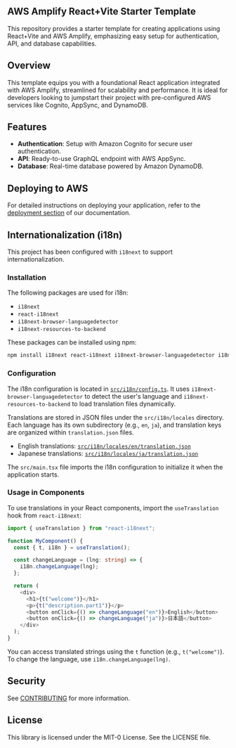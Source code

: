 ## AWS Amplify React+Vite Starter Template

This repository provides a starter template for creating applications using React+Vite and AWS Amplify, emphasizing easy setup for authentication, API, and database capabilities.

## Overview

This template equips you with a foundational React application integrated with AWS Amplify, streamlined for scalability and performance. It is ideal for developers looking to jumpstart their project with pre-configured AWS services like Cognito, AppSync, and DynamoDB.

## Features

- **Authentication**: Setup with Amazon Cognito for secure user authentication.
- **API**: Ready-to-use GraphQL endpoint with AWS AppSync.
- **Database**: Real-time database powered by Amazon DynamoDB.

## Deploying to AWS

For detailed instructions on deploying your application, refer to the [deployment section](https://docs.amplify.aws/react/start/quickstart/#deploy-a-fullstack-app-to-aws) of our documentation.

## Internationalization (i18n)

This project has been configured with `i18next` to support internationalization.

### Installation

The following packages are used for i18n:

- `i18next`
- `react-i18next`
- `i18next-browser-languagedetector`
- `i18next-resources-to-backend`

These packages can be installed using npm:

```bash
npm install i18next react-i18next i18next-browser-languagedetector i18next-resources-to-backend
```

### Configuration

The i18n configuration is located in [`src/i18n/config.ts`](src/i18n/config.ts). It uses `i18next-browser-languagedetector` to detect the user's language and `i18next-resources-to-backend` to load translation files dynamically.

Translations are stored in JSON files under the `src/i18n/locales` directory. Each language has its own subdirectory (e.g., `en`, `ja`), and translation keys are organized within `translation.json` files.

- English translations: [`src/i18n/locales/en/translation.json`](src/i18n/locales/en/translation.json)
- Japanese translations: [`src/i18n/locales/ja/translation.json`](src/i18n/locales/ja/translation.json)

The `src/main.tsx` file imports the i18n configuration to initialize it when the application starts.

### Usage in Components

To use translations in your React components, import the `useTranslation` hook from `react-i18next`:

```typescript
import { useTranslation } from "react-i18next";

function MyComponent() {
  const { t, i18n } = useTranslation();

  const changeLanguage = (lng: string) => {
    i18n.changeLanguage(lng);
  };

  return (
    <div>
      <h1>{t("welcome")}</h1>
      <p>{t("description.part1")}</p>
      <button onClick={() => changeLanguage("en")}>English</button>
      <button onClick={() => changeLanguage("ja")}>日本語</button>
    </div>
  );
}
```

You can access translated strings using the `t` function (e.g., `t("welcome")`). To change the language, use `i18n.changeLanguage(lng)`.

## Security

See [CONTRIBUTING](CONTRIBUTING.md#security-issue-notifications) for more information.

## License

This library is licensed under the MIT-0 License. See the LICENSE file.
